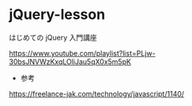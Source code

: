 # jQuery-lesson

はじめての jQuery 入門講座

https://www.youtube.com/playlist?list=PLjw-30bsJNVWzKxqLOliJau5qX0x5m5pK

- 参考

https://freelance-jak.com/technology/javascript/1140/
